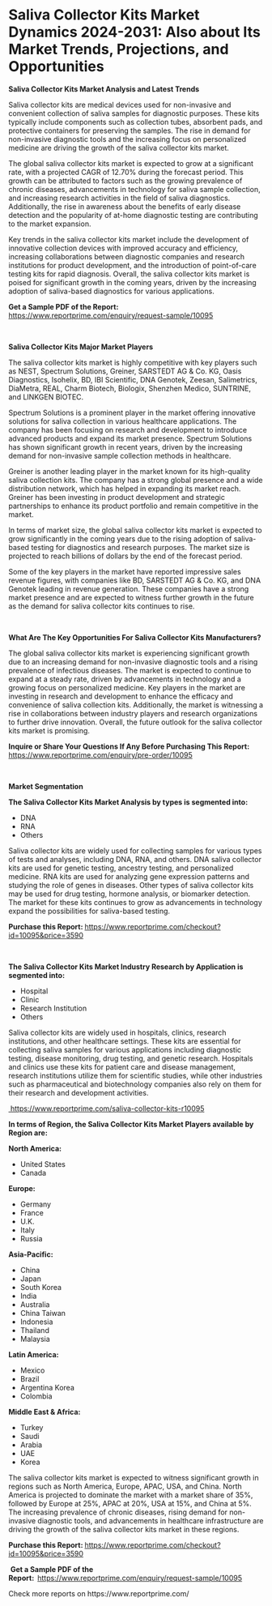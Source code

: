 <p><h1>Saliva Collector Kits Market Dynamics 2024-2031: Also about Its Market Trends, Projections, and Opportunities</h1></p><p><strong>Saliva Collector Kits Market Analysis and Latest Trends</strong></p>
<p><p>Saliva collector kits are medical devices used for non-invasive and convenient collection of saliva samples for diagnostic purposes. These kits typically include components such as collection tubes, absorbent pads, and protective containers for preserving the samples. The rise in demand for non-invasive diagnostic tools and the increasing focus on personalized medicine are driving the growth of the saliva collector kits market.</p><p>The global saliva collector kits market is expected to grow at a significant rate, with a projected CAGR of 12.70% during the forecast period. This growth can be attributed to factors such as the growing prevalence of chronic diseases, advancements in technology for saliva sample collection, and increasing research activities in the field of saliva diagnostics. Additionally, the rise in awareness about the benefits of early disease detection and the popularity of at-home diagnostic testing are contributing to the market expansion.</p><p>Key trends in the saliva collector kits market include the development of innovative collection devices with improved accuracy and efficiency, increasing collaborations between diagnostic companies and research institutions for product development, and the introduction of point-of-care testing kits for rapid diagnosis. Overall, the saliva collector kits market is poised for significant growth in the coming years, driven by the increasing adoption of saliva-based diagnostics for various applications.</p></p>
<p><strong>Get a Sample PDF of the Report:&nbsp;</strong> <a href="https://www.reportprime.com/enquiry/request-sample/10095">https://www.reportprime.com/enquiry/request-sample/10095</a></p>
<p>&nbsp;</p>
<p><strong>Saliva Collector Kits Major Market Players</strong></p>
<p><p>The saliva collector kits market is highly competitive with key players such as NEST, Spectrum Solutions, Greiner, SARSTEDT AG & Co. KG, Oasis Diagnostics, Isohelix, BD, IBI Scientific, DNA Genotek, Zeesan, Salimetrics, DiaMetra, REAL, Charm Biotech, Biologix, Shenzhen Medico, SUNTRINE, and LINKGEN BIOTEC. </p><p>Spectrum Solutions is a prominent player in the market offering innovative solutions for saliva collection in various healthcare applications. The company has been focusing on research and development to introduce advanced products and expand its market presence. Spectrum Solutions has shown significant growth in recent years, driven by the increasing demand for non-invasive sample collection methods in healthcare.</p><p>Greiner is another leading player in the market known for its high-quality saliva collection kits. The company has a strong global presence and a wide distribution network, which has helped in expanding its market reach. Greiner has been investing in product development and strategic partnerships to enhance its product portfolio and remain competitive in the market.</p><p>In terms of market size, the global saliva collector kits market is expected to grow significantly in the coming years due to the rising adoption of saliva-based testing for diagnostics and research purposes. The market size is projected to reach billions of dollars by the end of the forecast period.</p><p>Some of the key players in the market have reported impressive sales revenue figures, with companies like BD, SARSTEDT AG & Co. KG, and DNA Genotek leading in revenue generation. These companies have a strong market presence and are expected to witness further growth in the future as the demand for saliva collector kits continues to rise.</p></p>
<p>&nbsp;</p>
<p><strong>What Are The Key Opportunities For Saliva Collector Kits Manufacturers?</strong></p>
<p><p>The global saliva collector kits market is experiencing significant growth due to an increasing demand for non-invasive diagnostic tools and a rising prevalence of infectious diseases. The market is expected to continue to expand at a steady rate, driven by advancements in technology and a growing focus on personalized medicine. Key players in the market are investing in research and development to enhance the efficacy and convenience of saliva collection kits. Additionally, the market is witnessing a rise in collaborations between industry players and research organizations to further drive innovation. Overall, the future outlook for the saliva collector kits market is promising.</p></p>
<p><strong>Inquire or Share Your Questions If Any Before Purchasing This Report:</strong> <a href="https://www.reportprime.com/enquiry/pre-order/10095">https://www.reportprime.com/enquiry/pre-order/10095</a></p>
<p>&nbsp;</p>
<p><strong>Market Segmentation</strong></p>
<p><strong>The Saliva Collector Kits Market Analysis by types is segmented into:</strong></p>
<p><ul><li>DNA</li><li>RNA</li><li>Others</li></ul></p>
<p><p>Saliva collector kits are widely used for collecting samples for various types of tests and analyses, including DNA, RNA, and others. DNA saliva collector kits are used for genetic testing, ancestry testing, and personalized medicine. RNA kits are used for analyzing gene expression patterns and studying the role of genes in diseases. Other types of saliva collector kits may be used for drug testing, hormone analysis, or biomarker detection. The market for these kits continues to grow as advancements in technology expand the possibilities for saliva-based testing.</p></p>
<p><strong>Purchase this Report:&nbsp;</strong><a href="https://www.reportprime.com/checkout?id=10095&price=3590">https://www.reportprime.com/checkout?id=10095&price=3590</a></p>
<p>&nbsp;</p>
<p><strong>The Saliva Collector Kits Market Industry Research by Application is segmented into:</strong></p>
<p><ul><li>Hospital</li><li>Clinic</li><li>Research Institution</li><li>Others</li></ul></p>
<p><p>Saliva collector kits are widely used in hospitals, clinics, research institutions, and other healthcare settings. These kits are essential for collecting saliva samples for various applications including diagnostic testing, disease monitoring, drug testing, and genetic research. Hospitals and clinics use these kits for patient care and disease management, research institutions utilize them for scientific studies, while other industries such as pharmaceutical and biotechnology companies also rely on them for their research and development activities.</p></p>
<p><a href="https://www.reportprime.com/saliva-collector-kits-r10095">&nbsp;https://www.reportprime.com/saliva-collector-kits-r10095</a></p>
<p><strong>In terms of Region, the Saliva Collector Kits Market Players available by Region are:</strong></p>
<p>
    <p> <strong> North America: </strong>
        <ul>
            <li>United States</li>
            <li>Canada</li>
        </ul>
        </p> 
    <p> <strong> Europe: </strong>
        <ul>
            <li>Germany</li>
            <li>France</li>
            <li>U.K.</li>
            <li>Italy</li>
            <li>Russia</li>
        </ul>
        </p> 
    <p> <strong> Asia-Pacific: </strong>
        <ul>
            <li>China</li>
            <li>Japan</li>
            <li>South Korea</li>
            <li>India</li>
            <li>Australia</li>
            <li>China Taiwan</li>
            <li>Indonesia</li>
            <li>Thailand</li>
            <li>Malaysia</li>
        </ul>
        </p> 
    <p> <strong> Latin America: </strong>
        <ul>
            <li>Mexico</li>
            <li>Brazil</li>
            <li>Argentina Korea</li>
            <li>Colombia</li>
        </ul>
        </p> 
    <p> <strong> Middle East & Africa: </strong>
        <ul>
            <li>Turkey</li>
            <li>Saudi</li>
            <li>Arabia</li>
            <li>UAE</li>
            <li>Korea</li>
        </ul>
    </p>
    </p>
<p><p>The saliva collector kits market is expected to witness significant growth in regions such as North America, Europe, APAC, USA, and China. North America is projected to dominate the market with a market share of 35%, followed by Europe at 25%, APAC at 20%, USA at 15%, and China at 5%. The increasing prevalence of chronic diseases, rising demand for non-invasive diagnostic tools, and advancements in healthcare infrastructure are driving the growth of the saliva collector kits market in these regions.</p></p>
<p><strong>Purchase this Report: </strong><a href="https://www.reportprime.com/checkout?id=10095&price=3590">https://www.reportprime.com/checkout?id=10095&price=3590</a></p>
<p>&nbsp;<strong>Get a Sample PDF of the Report:&nbsp;&nbsp;</strong><a href="https://www.reportprime.com/enquiry/request-sample/10095">https://www.reportprime.com/enquiry/request-sample/10095</a></p>
<p><strong></strong></p>
<p>Check more reports on https://www.reportprime.com/</p>